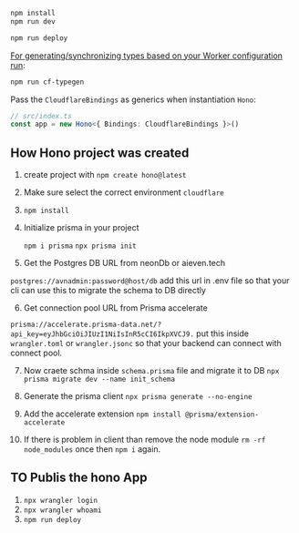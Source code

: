 ```txt
npm install
npm run dev
```

```txt
npm run deploy
```

[For generating/synchronizing types based on your Worker configuration run](https://developers.cloudflare.com/workers/wrangler/commands/#types):

```txt
npm run cf-typegen
```

Pass the `CloudflareBindings` as generics when instantiation `Hono`:

```ts
// src/index.ts
const app = new Hono<{ Bindings: CloudflareBindings }>()
```
## How Hono project was created

1. create project with `npm create hono@latest`

2. Make sure select the correct environment `cloudflare`

3. `npm install`

4. Initialize prisma in your project

    `npm i prisma`
    `npx prisma init`

5. Get the Postgres DB URL from neonDb or aieven.tech

`postgres://avnadmin:password@host/db`
add this url in .env file so that your cli can use this to migrate the schema to DB directly

6. Get connection pool URL from Prisma accelerate

`prisma://accelerate.prisma-data.net/?api_key=eyJhbGciOiJIUzI1NiIsInR5cCI6IkpXVCJ9.`
put this inside `wrangler.toml` or `wrangler.jsonc` so that your backend can connect with connect pool.

7. Now craete schma inside `schema.prisma` file  and migrate it  to DB
 `npx prisma migrate dev --name init_schema`

8. Generate the prisma client
 `npx prisma generate --no-engine`

9. Add the accelerate extension
 `npm install @prisma/extension-accelerate`

10. If there is problem in client than remove the node module `rm -rf node_modules` once then `npm i` again.


## TO Publis the hono App 
1. `npx wrangler login`
2. `npx wrangler whoami`
3. `npm run deploy`